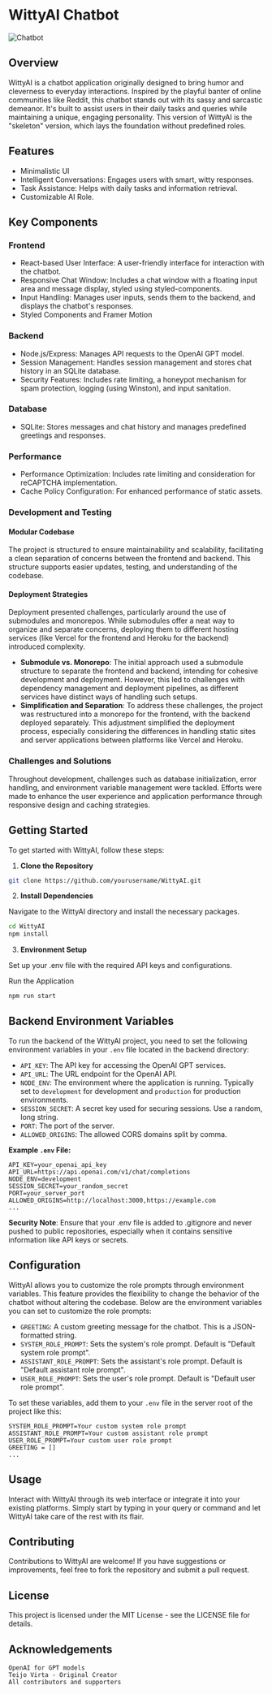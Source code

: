 

# WittyAI Chatbot

<img src=https://res.cloudinary.com/dxlzstktn/image/upload/v1707327094/Prome/WittyScreenshot_jap9jw.png alt="Chatbot">


## Overview
WittyAI is a chatbot application originally designed to bring humor and cleverness to everyday interactions. Inspired by the playful banter of online communities like Reddit, this chatbot stands out with its sassy and sarcastic demeanor. It's built to assist users in their daily tasks and queries while maintaining a unique, engaging personality. This version of WittyAI is the "skeleton" version, which lays the foundation without predefined roles.

## Features
- Minimalistic UI
- Intelligent Conversations: Engages users with smart, witty responses.
- Task Assistance: Helps with daily tasks and information retrieval.
- Customizable AI Role. 

## Key Components
### Frontend

- React-based User Interface: A user-friendly interface for interaction with the chatbot.
- Responsive Chat Window: Includes a chat window with a floating input area and message display, styled using styled-components.
- Input Handling: Manages user inputs, sends them to the backend, and displays the chatbot's responses.
- Styled Components and Framer Motion

### Backend
- Node.js/Express: Manages API requests to the OpenAI GPT model.
- Session Management: Handles session management and stores chat history in an SQLite database.
- Security Features: Includes rate limiting, a honeypot mechanism for spam protection, logging (using Winston), and input sanitation.

### Database
- SQLite: Stores messages and chat history and manages predefined greetings and responses.

### Performance
- Performance Optimization: Includes rate limiting and consideration for reCAPTCHA implementation.
- Cache Policy Configuration: For enhanced performance of static assets.

### Development and Testing

#### Modular Codebase

The project is structured to ensure maintainability and scalability, facilitating a clean separation of concerns between the frontend and backend. This structure supports easier updates, testing, and understanding of the codebase.

#### Deployment Strategies
Deployment presented challenges, particularly around the use of submodules and monorepos. While submodules offer a neat way to organize and separate concerns, deploying them to different hosting services (like Vercel for the frontend and Heroku for the backend) introduced complexity.

- **Submodule vs. Monorepo**: The initial approach used a submodule structure to separate the frontend and backend, intending for cohesive development and deployment. However, this led to challenges with dependency management and deployment pipelines, as different services have distinct ways of handling such setups.
- **Simplification and Separation**: To address these challenges, the project was restructured into a monorepo for the frontend, with the backend deployed separately. This adjustment simplified the deployment process, especially considering the differences in handling static sites and server applications between platforms like Vercel and Heroku.

### Challenges and Solutions

Throughout development, challenges such as database initialization, error handling, and environment variable management were tackled. Efforts were made to enhance the user experience and application performance through responsive design and caching strategies.

## Getting Started

To get started with WittyAI, follow these steps:

1. **Clone the Repository**

```bash
git clone https://github.com/yourusername/WittyAI.git
```

2. **Install Dependencies**

Navigate to the WittyAI directory and install the necessary packages.

```bash
cd WittyAI
npm install
```
3. **Environment Setup**

Set up your .env file with the required API keys and configurations.

Run the Application

```bash
npm run start
```

## Backend Environment Variables

To run the backend of the WittyAI project, you need to set the following environment variables in your `.env` file located in the backend directory:

- `API_KEY`: The API key for accessing the OpenAI GPT services.
- `API_URL`: The URL endpoint for the OpenAI API.
- `NODE_ENV`: The environment where the application is running. Typically set to `development` for development and `production` for production environments.
- `SESSION_SECRET`: A secret key used for securing sessions. Use a random, long string.
- `PORT`: The port of the server.
- `ALLOWED_ORIGINS`: The allowed CORS domains split by comma.

**Example `.env` File:**

```env
API_KEY=your_openai_api_key
API_URL=https://api.openai.com/v1/chat/completions
NODE_ENV=development
SESSION_SECRET=your_random_secret
PORT=your_server_port
ALLOWED_ORIGINS=http://localhost:3000,https://example.com
...
```

**Security Note**: Ensure that your .env file is added to .gitignore and never pushed to public repositories, especially when it contains sensitive information like API keys or secrets.

## Configuration

WittyAI allows you to customize the role prompts through environment variables. This feature provides the flexibility to change the behavior of the chatbot without altering the codebase. Below are the environment variables you can set to customize the role prompts:
- `GREETING`: A custom greeting message for the chatbot. This is a JSON-formatted string.
- `SYSTEM_ROLE_PROMPT`: Sets the system's role prompt. Default is "Default system role prompt".
- `ASSISTANT_ROLE_PROMPT`: Sets the assistant's role prompt. Default is "Default assistant role prompt".
- `USER_ROLE_PROMPT`: Sets the user's role prompt. Default is "Default user role prompt".

To set these variables, add them to your `.env` file in the server root of the project like this:

```env
SYSTEM_ROLE_PROMPT=Your custom system role prompt
ASSISTANT_ROLE_PROMPT=Your custom assistant role prompt
USER_ROLE_PROMPT=Your custom user role prompt
GREETING = []
...
```
## Usage
Interact with WittyAI through its web interface or integrate it into your existing platforms. Simply start by typing in your query or command and let WittyAI take care of the rest with its flair.

## Contributing
Contributions to WittyAI are welcome! If you have suggestions or improvements, feel free to fork the repository and submit a pull request.
## License

This project is licensed under the MIT License - see the LICENSE file for details.

## Acknowledgements
    OpenAI for GPT models
    Teijo Virta - Original Creator
    All contributors and supporters